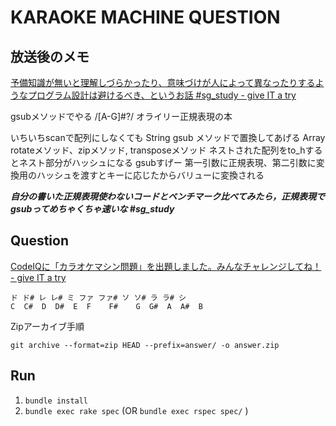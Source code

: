KARAOKE MACHINE QUESTION
===========================

放送後のメモ
---------------------------
[予備知識が無いと理解しづらかったり、意味づけが人によって異なったりするようなプログラム設計は避けるべき、というお話 #sg_study - give IT a try](http://blog.jnito.com/entry/2014/07/11/111813)

  gsubメソッドでやる /[A-G]#?/
  オライリー正規表現の本

   いちいちscanで配列にしなくても
   String gsub メソッドで置換してあげる
   Array rotateメソッド、zipメソッド, transposeメソッド ネストされた配列をto_hするとネスト部分がハッシュになる
   gsubすげー
   第一引数に正規表現、第二引数に変換用のハッシュを渡すとキーに応じたからバリューに変換される

   ***自分の書いた正規表現使わないコードとベンチマーク比べてみたら，正規表現でgsubってめちゃくちゃ速いな #sg_study***


Question
---------------------------
[CodeIQに「カラオケマシン問題」を出題しました。みんなチャレンジしてね！ - give IT a try](http://blog.jnito.com/entry/2014/06/06/104420)


```
ド ド# レ レ# ミ ファ ファ# ソ ソ# ラ ラ# シ
C  C#  D  D#  E  F    F#    G  G#  A  A#  B
```

Zipアーカイブ手順

```
git archive --format=zip HEAD --prefix=answer/ -o answer.zip
```


Run
------------------------
1. `bundle install`
2. `bundle exec rake spec` (OR `bundle exec rspec spec/` )



